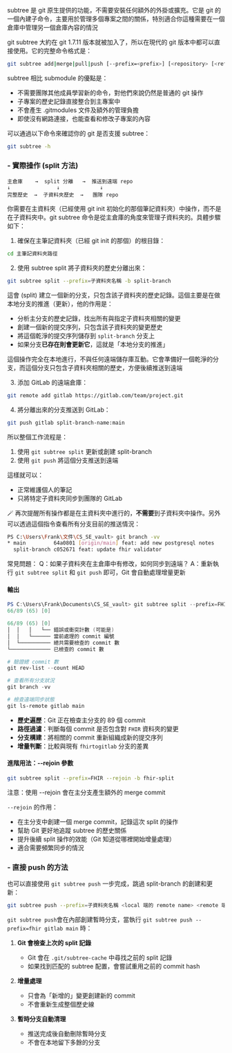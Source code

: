 subtree 是 git 原生提供的功能，不需要安裝任何額外的外掛或擴充。它是 git 的一個內建子命令，主要用於管理多個專案之間的關係，特別適合你這種需要在一個倉庫中管理另一個倉庫內容的情況

git subtree 大約在 git 1.7.11 版本就被加入了，所以在現代的 git 版本中都可以直接使用。它的完整命令格式是：
```bash
git subtree add|merge|pull|push [--prefix=<prefix>] [<repository> [<ref>]]
```

subtree 相比 submodule 的優點是：
- 不需要團隊其他成員學習新的命令，對他們來說仍然是普通的 git 操作
- 子專案的歷史記錄直接整合到主專案中
- 不會產生 .gitmodules 文件及額外的管理負擔
- 即使沒有網路連接，也能查看和修改子專案的內容

可以通過以下命令來確認你的 git 是否支援 subtree：
```bash
git subtree -h
```
### - 實際操作 (split 方法)

```
主倉庫    →  split 分離   →  推送到遠端 repo
↓               ↓             ↓
完整歷史  →  子資料夾歷史  →   團隊 repo
```

你需要在主資料夾（已經使用 git init 初始化的那個筆記資料夾）中操作，而不是在子資料夾中。git subtree 命令是從主倉庫的角度來管理子資料夾的。具體步驟如下：

1. 確保在主筆記資料夾（已經 git init 的那個）的根目錄：
```bash
cd 主筆記資料夾路徑
```

2. 使用 subtree split 將子資料夾的歷史分離出來：
```bash
git subtree split --prefix=子資料夾名稱 -b split-branch
```

這會 (split) 建立一個新的分支，只包含該子資料夾的歷史記錄。這個主要是在做本地分支的推進（更新），他的作用是：
- 分析主分支的歷史記錄，找出所有與指定子資料夾相關的變更
- 創建一個新的提交序列，只包含該子資料夾的變更歷史
- 將這個乾淨的提交序列儲存到 `split-branch` 分支上
- 如果分支**已存在則會更新它**，這就是「本地分支的推進」

這個操作完全在本地進行，不與任何遠端儲存庫互動。它會準備好一個乾淨的分支，而這個分支只包含子資料夾相關的歷史，方便後續推送到遠端

3. 添加 GitLab 的遠端倉庫：
```bash
git remote add gitlab https://gitlab.com/team/project.git
```

4. 將分離出來的分支推送到 GitLab：
```bash
git push gitlab split-branch-name:main
```

所以整個工作流程是：
1. 使用 `git subtree split` 更新或創建 split-branch
2. 使用 `git push` 將這個分支推送到遠端

這樣就可以：
- 正常維護個人的筆記
- 只將特定子資料夾同步到團隊的 GitLab

🪄 再次提醒所有操作都是在主資料夾中進行的，**不需要**到子資料夾中操作。另外可以透過這個指令查看所有分支目前的推送情況：
```bash
PS C:\Users\Frank\文件\CS_SE_vault> git branch -vv
* main         64a0801 [origin/main] feat: add new postgresql notes
  split-branch c052671 feat: update fhir validator
```

常見問題：
Q：如果子資料夾在主倉庫中有修改，如何同步到遠端？
A：重新執行 `git subtree split` 和 `git push` 即可，Git 會自動處理增量更新

#### 輸出
```powershell
PS C:\Users\Frank\Documents\CS_SE_vault> git subtree split --prefix=FHIR -b fhirtogitlab
66/89 (65) [0]

66/89 (65) [0]
│  │   │   └── 錯誤或衝突計數 (可能是)
│  │   └────── 當前處理的 commit 編號
│  └────────── 總共需要檢查的 commit 數
└───────────── 已檢查的 commit 數

# 驗證總 commit 數
git rev-list --count HEAD

# 查看所有分支狀況
git branch -vv

# 檢查遠端同步狀態
git ls-remote gitlab main
```
- **歷史遍歷**：Git 正在檢查主分支的 89 個 commit
- **路徑過濾**：判斷每個 commit 是否包含對 `FHIR` 資料夾的變更
- **分支構建**：將相關的 commit 重新組織成新的提交序列
- **增量判斷**：比較與現有 `fhirtogitlab` 分支的差異

#### 進階用法：--rejoin 參數
```bash
git subtree split --prefix=FHIR --rejoin -b fhir-split
```
注意：使用 --rejoin 會在主分支產生額外的 merge commit

`--rejoin` 的作用：
- 在主分支中創建一個 merge commit，記錄這次 split 的操作
- 幫助 Git 更好地追蹤 subtree 的歷史關係
- 提升後續 split 操作的效能（Git 知道從哪裡開始增量處理）
- 適合需要頻繁同步的情況
### - 直接 push 的方法

也可以直接使用 `git subtree push` 一步完成，跳過 split-branch 的創建和更新：
```bash
git subtree push --prefix=子資料夾名稱 <local 端的 remote name> <remote 端的支線名稱>
```

`git subtree push`會在內部創建暫時分支，當執行 `git subtree push --prefix=fhir gitlab main` 時：

1. **Git 會檢查上次的 split 記錄**
   - Git 會在 `.git/subtree-cache` 中尋找之前的 split 記錄
   - 如果找到匹配的 subtree 配置，會嘗試重用之前的 commit hash

2. **增量處理**
   - 只會為「新增的」變更創建新的 commit
   - 不會重新生成整個歷史線

3. **暫時分支自動清理**
   - 推送完成後自動刪除暫時分支
   - 不會在本地留下多餘的分支